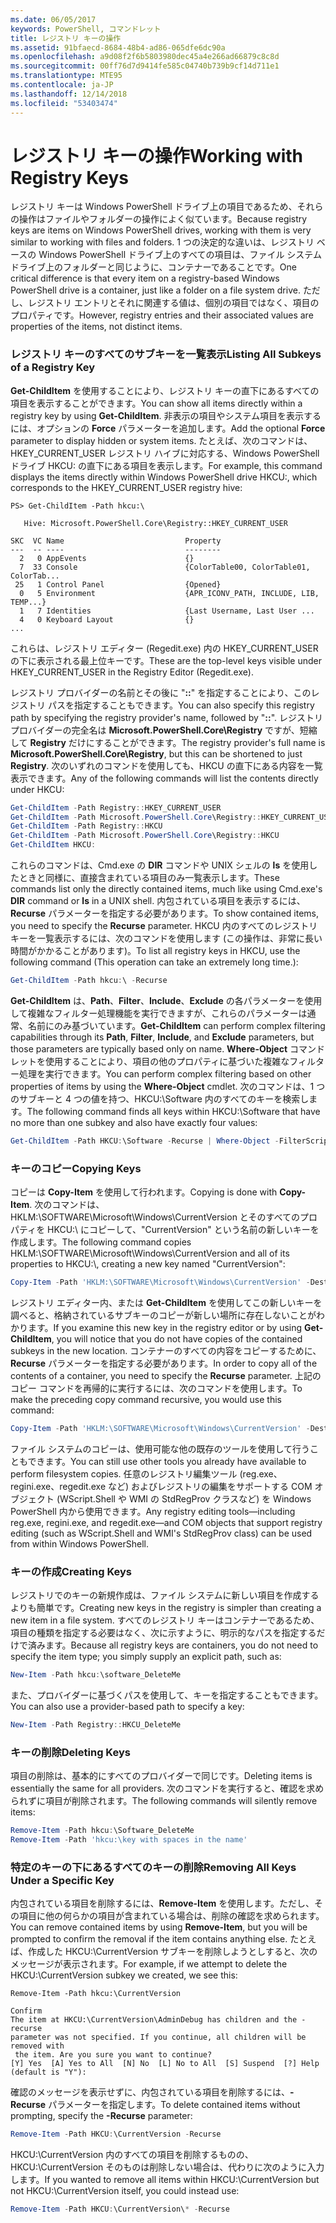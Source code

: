 ```yaml
---
ms.date: 06/05/2017
keywords: PowerShell, コマンドレット
title: レジストリ キーの操作
ms.assetid: 91bfaecd-8684-48b4-ad86-065dfe6dc90a
ms.openlocfilehash: a9d08f2f6b5803980dec45a4e266ad66879c8c8d
ms.sourcegitcommit: 00ff76d7d9414fe585c04740b739b9cf14d711e1
ms.translationtype: MTE95
ms.contentlocale: ja-JP
ms.lasthandoff: 12/14/2018
ms.locfileid: "53403474"
---
```

# <a name="working-with-registry-keys"></a><span data-ttu-id="48923-103">レジストリ キーの操作</span><span class="sxs-lookup"><span data-stu-id="48923-103">Working with Registry Keys</span></span>

<span data-ttu-id="48923-104">レジストリ キーは Windows PowerShell ドライブ上の項目であるため、それらの操作はファイルやフォルダーの操作によく似ています。</span><span class="sxs-lookup"><span data-stu-id="48923-104">Because registry keys are items on Windows PowerShell drives, working with them is very similar to working with files and folders.</span></span> <span data-ttu-id="48923-105">1 つの決定的な違いは、レジストリ ベースの Windows PowerShell ドライブ上のすべての項目は、ファイル システム ドライブ上のフォルダーと同じように、コンテナーであることです。</span><span class="sxs-lookup"><span data-stu-id="48923-105">One critical difference is that every item on a registry-based Windows PowerShell drive is a container, just like a folder on a file system drive.</span></span> <span data-ttu-id="48923-106">ただし、レジストリ エントリとそれに関連する値は、個別の項目ではなく、項目のプロパティです。</span><span class="sxs-lookup"><span data-stu-id="48923-106">However, registry entries and their associated values are properties of the items, not distinct items.</span></span>

### <a name="listing-all-subkeys-of-a-registry-key"></a><span data-ttu-id="48923-107">レジストリ キーのすべてのサブキーを一覧表示</span><span class="sxs-lookup"><span data-stu-id="48923-107">Listing All Subkeys of a Registry Key</span></span>

<span data-ttu-id="48923-108">**Get-ChildItem** を使用することにより、レジストリ キーの直下にあるすべての項目を表示することができます。</span><span class="sxs-lookup"><span data-stu-id="48923-108">You can show all items directly within a registry key by using **Get-ChildItem**.</span></span> <span data-ttu-id="48923-109">非表示の項目やシステム項目を表示するには、オプションの **Force** パラメーターを追加します。</span><span class="sxs-lookup"><span data-stu-id="48923-109">Add the optional **Force** parameter to display hidden or system items.</span></span> <span data-ttu-id="48923-110">たとえば、次のコマンドは、HKEY_CURRENT_USER レジストリ ハイブに対応する、Windows PowerShell ドライブ HKCU: の直下にある項目を表示します。</span><span class="sxs-lookup"><span data-stu-id="48923-110">For example, this command displays the items directly within Windows PowerShell drive HKCU:, which corresponds to the HKEY_CURRENT_USER registry hive:</span></span>

```
PS> Get-ChildItem -Path hkcu:\

   Hive: Microsoft.PowerShell.Core\Registry::HKEY_CURRENT_USER

SKC  VC Name                           Property
---  -- ----                           --------
  2   0 AppEvents                      {}
  7  33 Console                        {ColorTable00, ColorTable01, ColorTab...
 25   1 Control Panel                  {Opened}
  0   5 Environment                    {APR_ICONV_PATH, INCLUDE, LIB, TEMP...}
  1   7 Identities                     {Last Username, Last User ...
  4   0 Keyboard Layout                {}
...
```

<span data-ttu-id="48923-111">これらは、レジストリ エディター (Regedit.exe) 内の HKEY_CURRENT_USER の下に表示される最上位キーです。</span><span class="sxs-lookup"><span data-stu-id="48923-111">These are the top-level keys visible under HKEY_CURRENT_USER in the Registry Editor (Regedit.exe).</span></span>

<span data-ttu-id="48923-112">レジストリ プロバイダーの名前とその後に "**::**" を指定することにより、このレジストリ パスを指定することもできます。</span><span class="sxs-lookup"><span data-stu-id="48923-112">You can also specify this registry path by specifying the registry provider's name, followed by "**::**".</span></span> <span data-ttu-id="48923-113">レジストリ プロバイダーの完全名は **Microsoft.PowerShell.Core\\Registry** ですが、短縮して **Registry** だけにすることができます。</span><span class="sxs-lookup"><span data-stu-id="48923-113">The registry provider's full name is **Microsoft.PowerShell.Core\\Registry**, but this can be shortened to just **Registry**.</span></span> <span data-ttu-id="48923-114">次のいずれのコマンドを使用しても、HKCU の直下にある内容を一覧表示できます。</span><span class="sxs-lookup"><span data-stu-id="48923-114">Any of the following commands will list the contents directly under HKCU:</span></span>

```powershell
Get-ChildItem -Path Registry::HKEY_CURRENT_USER
Get-ChildItem -Path Microsoft.PowerShell.Core\Registry::HKEY_CURRENT_USER
Get-ChildItem -Path Registry::HKCU
Get-ChildItem -Path Microsoft.PowerShell.Core\Registry::HKCU
Get-ChildItem HKCU:
```

<span data-ttu-id="48923-115">これらのコマンドは、Cmd.exe の **DIR** コマンドや UNIX シェルの **ls** を使用したときと同様に、直接含まれている項目のみ一覧表示します。</span><span class="sxs-lookup"><span data-stu-id="48923-115">These commands list only the directly contained items, much like using Cmd.exe's **DIR** command or **ls** in a UNIX shell.</span></span> <span data-ttu-id="48923-116">内包されている項目を表示するには、**Recurse** パラメーターを指定する必要があります。</span><span class="sxs-lookup"><span data-stu-id="48923-116">To show contained items, you need to specify the **Recurse** parameter.</span></span> <span data-ttu-id="48923-117">HKCU 内のすべてのレジストリ キーを一覧表示するには、次のコマンドを使用します (この操作は、非常に長い時間がかかることがあります)。</span><span class="sxs-lookup"><span data-stu-id="48923-117">To list all registry keys in HKCU, use the following command (This operation can take an extremely long time.):</span></span>

```powershell
Get-ChildItem -Path hkcu:\ -Recurse
```

<span data-ttu-id="48923-118">**Get-ChildItem** は、**Path**、**Filter**、**Include**、**Exclude** の各パラメーターを使用して複雑なフィルター処理機能を実行できますが、これらのパラメーターは通常、名前にのみ基づいています。</span><span class="sxs-lookup"><span data-stu-id="48923-118">**Get-ChildItem** can perform complex filtering capabilities through its **Path**, **Filter**, **Include**, and **Exclude** parameters, but those parameters are typically based only on name.</span></span> <span data-ttu-id="48923-119">**Where-Object** コマンドレットを使用することにより、項目の他のプロパティに基づいた複雑なフィルター処理を実行できます。</span><span class="sxs-lookup"><span data-stu-id="48923-119">You can perform complex filtering based on other properties of items by using the **Where-Object** cmdlet.</span></span> <span data-ttu-id="48923-120">次のコマンドは、1 つのサブキーと 4 つの値を持つ、HKCU:\\Software 内のすべてのキーを検索します。</span><span class="sxs-lookup"><span data-stu-id="48923-120">The following command finds all keys within HKCU:\\Software that have no more than one subkey and also have exactly four values:</span></span>

```powershell
Get-ChildItem -Path HKCU:\Software -Recurse | Where-Object -FilterScript {($_.SubKeyCount -le 1) -and ($_.ValueCount -eq 4) }
```

### <a name="copying-keys"></a><span data-ttu-id="48923-121">キーのコピー</span><span class="sxs-lookup"><span data-stu-id="48923-121">Copying Keys</span></span>

<span data-ttu-id="48923-122">コピーは **Copy-Item** を使用して行われます。</span><span class="sxs-lookup"><span data-stu-id="48923-122">Copying is done with **Copy-Item**.</span></span> <span data-ttu-id="48923-123">次のコマンドは、HKLM:\\SOFTWARE\\Microsoft\\Windows\\CurrentVersion とそのすべてのプロパティを HKCU:\\ にコピーして、"CurrentVersion" という名前の新しいキーを作成します。</span><span class="sxs-lookup"><span data-stu-id="48923-123">The following command copies HKLM:\\SOFTWARE\\Microsoft\\Windows\\CurrentVersion and all of its properties to HKCU:\\, creating a new key named "CurrentVersion":</span></span>

```powershell
Copy-Item -Path 'HKLM:\SOFTWARE\Microsoft\Windows\CurrentVersion' -Destination hkcu:
```

<span data-ttu-id="48923-124">レジストリ エディター内、または **Get-ChildItem** を使用してこの新しいキーを調べると、格納されているサブキーのコピーが新しい場所に存在しないことがわかります。</span><span class="sxs-lookup"><span data-stu-id="48923-124">If you examine this new key in the registry editor or by using **Get-ChildItem**, you will notice that you do not have copies of the contained subkeys in the new location.</span></span> <span data-ttu-id="48923-125">コンテナーのすべての内容をコピーするために、**Recurse** パラメーターを指定する必要があります。</span><span class="sxs-lookup"><span data-stu-id="48923-125">In order to copy all of the contents of a container, you need to specify the **Recurse** parameter.</span></span> <span data-ttu-id="48923-126">上記のコピー コマンドを再帰的に実行するには、次のコマンドを使用します。</span><span class="sxs-lookup"><span data-stu-id="48923-126">To make the preceding copy command recursive, you would use this command:</span></span>

```powershell
Copy-Item -Path 'HKLM:\SOFTWARE\Microsoft\Windows\CurrentVersion' -Destination hkcu: -Recurse
```

<span data-ttu-id="48923-127">ファイル システムのコピーは、使用可能な他の既存のツールを使用して行うこともできます。</span><span class="sxs-lookup"><span data-stu-id="48923-127">You can still use other tools you already have available to perform filesystem copies.</span></span> <span data-ttu-id="48923-128">任意のレジストリ編集ツール (reg.exe、regini.exe、regedit.exe など) およびレジストリの編集をサポートする COM オブジェクト (WScript.Shell や WMI の StdRegProv クラスなど) を Windows PowerShell 内から使用できます。</span><span class="sxs-lookup"><span data-stu-id="48923-128">Any registry editing tools—including reg.exe, regini.exe, and regedit.exe—and COM objects that support registry editing (such as WScript.Shell and WMI's StdRegProv class) can be used from within Windows PowerShell.</span></span>

### <a name="creating-keys"></a><span data-ttu-id="48923-129">キーの作成</span><span class="sxs-lookup"><span data-stu-id="48923-129">Creating Keys</span></span>

<span data-ttu-id="48923-130">レジストリでのキーの新規作成は、ファイル システムに新しい項目を作成するよりも簡単です。</span><span class="sxs-lookup"><span data-stu-id="48923-130">Creating new keys in the registry is simpler than creating a new item in a file system.</span></span> <span data-ttu-id="48923-131">すべてのレジストリ キーはコンテナーであるため、項目の種類を指定する必要はなく、次に示すように、明示的なパスを指定するだけで済みます。</span><span class="sxs-lookup"><span data-stu-id="48923-131">Because all registry keys are containers, you do not need to specify the item type; you simply supply an explicit path, such as:</span></span>

```powershell
New-Item -Path hkcu:\software_DeleteMe
```

<span data-ttu-id="48923-132">また、プロバイダーに基づくパスを使用して、キーを指定することもできます。</span><span class="sxs-lookup"><span data-stu-id="48923-132">You can also use a provider-based path to specify a key:</span></span>

```powershell
New-Item -Path Registry::HKCU_DeleteMe
```

### <a name="deleting-keys"></a><span data-ttu-id="48923-133">キーの削除</span><span class="sxs-lookup"><span data-stu-id="48923-133">Deleting Keys</span></span>

<span data-ttu-id="48923-134">項目の削除は、基本的にすべてのプロバイダーで同じです。</span><span class="sxs-lookup"><span data-stu-id="48923-134">Deleting items is essentially the same for all providers.</span></span> <span data-ttu-id="48923-135">次のコマンドを実行すると、確認を求められずに項目が削除されます。</span><span class="sxs-lookup"><span data-stu-id="48923-135">The following commands will silently remove items:</span></span>

```powershell
Remove-Item -Path hkcu:\Software_DeleteMe
Remove-Item -Path 'hkcu:\key with spaces in the name'
```

### <a name="removing-all-keys-under-a-specific-key"></a><span data-ttu-id="48923-136">特定のキーの下にあるすべてのキーの削除</span><span class="sxs-lookup"><span data-stu-id="48923-136">Removing All Keys Under a Specific Key</span></span>

<span data-ttu-id="48923-137">内包されている項目を削除するには、**Remove-Item** を使用します。ただし、その項目に他の何らかの項目が含まれている場合は、削除の確認を求められます。</span><span class="sxs-lookup"><span data-stu-id="48923-137">You can remove contained items by using **Remove-Item**, but you will be prompted to confirm the removal if the item contains anything else.</span></span> <span data-ttu-id="48923-138">たとえば、作成した HKCU:\\CurrentVersion サブキーを削除しようとしすると、次のメッセージが表示されます。</span><span class="sxs-lookup"><span data-stu-id="48923-138">For example, if we attempt to delete the HKCU:\\CurrentVersion subkey we created, we see this:</span></span>

```
Remove-Item -Path hkcu:\CurrentVersion

Confirm
The item at HKCU:\CurrentVersion\AdminDebug has children and the -recurse
parameter was not specified. If you continue, all children will be removed with
 the item. Are you sure you want to continue?
[Y] Yes  [A] Yes to All  [N] No  [L] No to All  [S] Suspend  [?] Help
(default is "Y"):
```

<span data-ttu-id="48923-139">確認のメッセージを表示せずに、内包されている項目を削除するには、**-Recurse** パラメーターを指定します。</span><span class="sxs-lookup"><span data-stu-id="48923-139">To delete contained items without prompting, specify the **-Recurse** parameter:</span></span>

```powershell
Remove-Item -Path HKCU:\CurrentVersion -Recurse
```

<span data-ttu-id="48923-140">HKCU:\\CurrentVersion 内のすべての項目を削除するものの、HKCU:\\CurrentVersion そのものは削除しない場合は、代わりに次のように入力します。</span><span class="sxs-lookup"><span data-stu-id="48923-140">If you wanted to remove all items within HKCU:\\CurrentVersion but not HKCU:\\CurrentVersion itself, you could instead use:</span></span>

```powershell
Remove-Item -Path HKCU:\CurrentVersion\* -Recurse
```